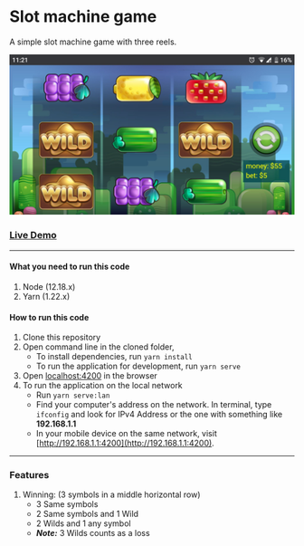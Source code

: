 # Slot machine game
A simple slot machine game with three reels.

![Slots](./examples/Screenshot_20200915-112117.jpg "Slots")

### [Live Demo](https://pixi-slot-game.herokuapp.com/ "Slot game")

---

#### What you need to run this code
1. Node (12.18.x)
2. Yarn (1.22.x)

#### How to run this code
1. Clone this repository
2. Open command line in the cloned folder,
   - To install dependencies, run ```yarn install```
   - To run the application for development, run ```yarn serve```
3. Open [localhost:4200](http://localhost:4200/) in the browser
4. To run the application on the local network
   - Run ```yarn serve:lan```
   - Find your computer's address on the network. In terminal, type ```ifconfig``` and look for IPv4 Address or the one with something like **192.168.1.1**
   - In your mobile device on the same network, visit [http://192.168.1.1:4200](http://192.168.1.1:4200).
   
---

### Features
1. Winning: (3 symbols in a middle horizontal row)
   - 3 Same symbols
   - 2 Same symbols and 1 Wild
   - 2 Wilds and 1 any symbol
   - _**Note:**_ 3 Wilds counts as a loss
